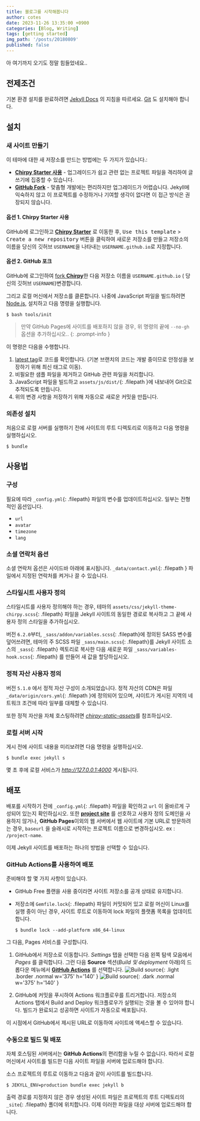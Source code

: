 ```yaml
---
title: 블로그를 시작해봅니다 
author: cotes
date: 2023-11-26 13:35:00 +0900
categories: [Blog, Writing]
tags: [getting started]
img_path: '/posts/20180809'
published: false
---
```


아 여기까지 오기도 정말 힘들었네요..

## 전제조건

기본 환경 설치를 완료하려면 [Jekyll Docs](https://jekyllrb.com/docs/installation/) 의 지침을 따르세요.
 [Git](https://git-scm.com/) 도 설치해야 합니다.

## 설치

### 새 사이트 만들기

이 테마에 대한 새 저장소를 만드는 방법에는 두 가지가 있습니다.:

- [**Chirpy Starter 사용**](#option-1-using-the-chirpy-starter) - 업그레이드가 쉽고 관련 없는 프로젝트 파일을 격리하여 글쓰기에 집중할 수 있습니다.
- [**GitHub Fork**](#option-2-github-fork) - 맞춤형 개발에는 편리하지만 업그레이드가 어렵습니다. Jekyll에 익숙하지 않고 이 프로젝트를 수정하거나 기여할 생각이 없다면 이 접근 방식은 권장되지 않습니다.

#### 옵션 1. Chirpy Starter 사용

GitHub에 로그인하고 [**Chirpy Starter**][starter] 로 이동한 후, <kbd>Use this template</kbd> > <kbd>Create a new repository</kbd> 버튼을 클릭하여 새로운 저장소를 만들고 저장소의 이름을 당신의 깃허브 `USERNAME`을 나타내는 `USERNAME.github.io`로 지정합니다.

#### 옵션 2. GitHub 포크

GitHub에 로그인하여  [fork **Chirpy**](https://github.com/cotes2020/jekyll-theme-chirpy/fork)한 다음 저장소 이름을 `USERNAME.github.io` ( 당신의 깃허브 `USERNAME`)변경합니다.

그리고 로컬 머신에서 저장소를 클론합니다. 나중에 JavaScript 파일을 빌드하려면 [Node.js][nodejs], 설치하고 다음 명령을 실행합니다.

```console
$ bash tools/init
```

> 만약 GitHub Pages에 사이트를 배포하지 않을 경우, 위 명령의 끝에 `--no-gh` 옵션을 추가하십시오..
{: .prompt-info }

이 명령은 다음을 수행합니다.

1. [latest tag][latest-tag]로 코드를 확인합니다. (기본 브랜치의 코드는 개발 중이므로 안정성을 보장하기 위해 최신 태그로 이동).
2. 비필요한 샘플 파일을 제거하고 GitHub 관련 파일을 처리합니다.
3. JavaScript 파일을 빌드하고 `assets/js/dist/`{: .filepath }에 내보내어 Git으로 추적되도록 만듭니다.
4. 위의 변경 사항을 저장하기 위해 자동으로 새로운 커밋을 만듭니다.

### 의존성 설치

처음으로 로컬 서버를 실행하기 전에 사이트의 루트 디렉토리로 이동하고 다음 명령을 실행하십시오.

```console
$ bundle
```

## 사용법

### 구성


필요에 따라 `_config.yml`{: .filepath} 파일의 변수를 업데이트하십시오. 일부는 전형적인 옵션입니다.

- `url`
- `avatar`
- `timezone`
- `lang`

### 소셜 연락처 옵션

소셜 연락처 옵션은 사이드바 아래에 표시됩니다. `_data/contact.yml`{: .filepath } 파일에서 지정된 연락처를 켜거나 끌 수 있습니다.

### 스타일시트 사용자 정의

스타일시트를 사용자 정의해야 하는 경우, 테마의 `assets/css/jekyll-theme-chirpy.scss`{: .filepath} 파일을 Jekyll 사이트의 동일한 경로로 복사하고 그 끝에 사용자 정의 스타일을 추가하십시오.

버전 `6.2.0`부터, `_sass/addon/variables.scss`{: .filepath}에 정의된 SASS 변수를 덮어쓰려면, 테마의 주 SCSS 파일 `_sass/main.scss`{: .filepath}를 Jekyll 사이트 소스의 `_sass`{: .filepath} 렉토리로 복사한 다음 새로운 파일 `_sass/variables-hook.scss`{: .filepath} 를 만들어 새 값을 할당하십시오.

### 정적 자산 사용자 정의

버전 `5.1.0` 에서 정적 자산 구성이 소개되었습니다. 정적 자산의 CDN은 파일 `_data/origin/cors.yml`{: .filepath }에 정의되어 있으며, 샤이트가 게시된 지역의 네트워크 조건에 따라 일부를 대체할 수 있습니다.

또한 정적 자산을 자체 호스팅하려면 [_chirpy-static-assets_](https://github.com/cotes2020/chirpy-static-assets#readme)를 참조하십시오.

### 로컬 서버 시작

게시 전에 사이트 내용을 미리보려면 다음 명령을 실행하십시오.

```console
$ bundle exec jekyll s
```

몇 초 후에 로컬 서비스가 _<http://127.0.0.1:4000>_ 게시됩니다.

## 배포

배포를 시작하기 전에 `_config.yml`{: .filepath} 파일을 확인하고 `url` 이 올바르게 구성되어 있는지 확인하십시오. 또한 [**project site**](https://help.github.com/en/github/working-with-github-pages/about-github-pages#types-of-github-pages-sites) 를 선호하고 사용자 정의 도메인을 사용하지 않거나, **GitHub Pages**이외의 웹 서버에서 웹 사이트에 기본 URL로 방문하려는 경우, `baseurl` 을 슬래시로 시작하는 프로젝트 이름으로 변경하십시오. ex : `/project-name`.

이제 Jekyll 사이트를 배포하는 하나의 방법을 선택할 수 있습니다.

### GitHub Actions를 사용하여 배포

준비해야 할 몇 가지 사항이 있습니다.

- GitHub Free 플랜을 사용 중이라면 사이트 저장소를 공개 상태로 유지합니다.
- 저장소에 `Gemfile.lock`{: .filepath} 파일이 커밋되어 있고 로컬 머신이 Linux를 실행 중이 아닌 경우, 사이트 루트로 이동하여 lock 파일의 플랫폼 목록을 업데이트합니다.

  ```console
  $ bundle lock --add-platform x86_64-linux
  ```

그 다음, Pages 서비스를 구성합니다.

1. GitHub에서 저장소로 이동합니다. _Settings_ 탭을 선택한 다음 왼쪽 탐색 모음에서 _Pages_ 를 클릭합니다. 그런 다음 **Source** 섹션(_Build 및  deployment_ 아래)의 드롭다운 메뉴에서 [**GitHub Actions**][pages-workflow-src] 를 선택합니다. 
![Build source](pages-source-light.png){: .light .border .normal w='375' h='140' }
![Build source](pages-source-dark.png){: .dark .normal w='375' h='140' }

2. GitHub에 커밋을 푸시하여 Actions 워크플로우를 트리거합니다. 저장소의 Actions 탭에서 Build and Deploy 워크플로우가 실행되는 것을 볼 수 있어야 합니다. 빌드가 완료되고 성공하면 사이트가 자동으로 배포됩니다.

이 시점에서 GitHub에서 제시된 URL로 이동하여 사이트에 액세스할 수 있습니다.

### 수동으로 빌드 및 배포

자체 호스팅된 서버에서는 **GitHub Actions**의 편리함을 누릴 수 없습니다. 따라서 로컬 머신에서 사이트를 빌드한 다음 사이트 파일을 서버에 업로드해야 합니다.

소스 프로젝트의 루트로 이동하고 다음과 같이 사이트를 빌드합니다.

```console
$ JEKYLL_ENV=production bundle exec jekyll b
```

출력 경로를 지정하지 않은 경우 생성된 사이트 파일은 프로젝트의 루트 디렉토리의 `_site`{: .filepath} 폴더에 위치합니다. 이제 이러한 파일을 대상 서버에 업로드해야 합니다.

[nodejs]: https://nodejs.org/
[starter]: https://github.com/cotes2020/chirpy-starter
[pages-workflow-src]: https://docs.github.com/en/pages/getting-started-with-github-pages/configuring-a-publishing-source-for-your-github-pages-site#publishing-with-a-custom-github-actions-workflow
[latest-tag]: https://github.com/cotes2020/jekyll-theme-chirpy/tags
